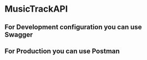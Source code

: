 # MusicTrackAPI

## For Development configuration you can use Swagger

## For Production you can use Postman

